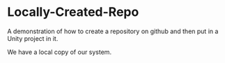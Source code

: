 # Locally-Created-Repo
A demonstration of how to create a repository on github and then put in a Unity project in it.

We have a local copy of our system.